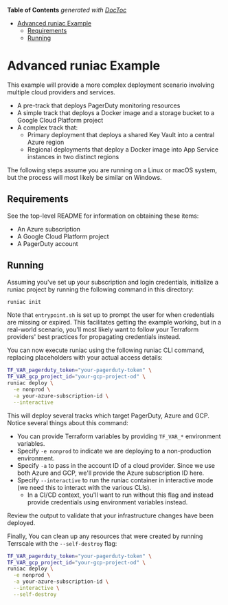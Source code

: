 <!-- START doctoc generated TOC please keep comment here to allow auto update -->
<!-- DON'T EDIT THIS SECTION, INSTEAD RE-RUN doctoc TO UPDATE -->

**Table of Contents** _generated with [DocToc](https://github.com/thlorenz/doctoc)_

- [Advanced runiac Example](#advanced-runiac-example)
  - [Requirements](#requirements)
  - [Running](#running)

<!-- END doctoc generated TOC please keep comment here to allow auto update -->

# Advanced runiac Example

This example will provide a more complex deployment scenario involving multiple cloud providers and services.

- A pre-track that deploys PagerDuty monitoring resources
- A simple track that deploys a Docker image and a storage bucket to a Google Cloud Platform project
- A complex track that:
  - Primary deployment that deploys a shared Key Vault into a central Azure region
  - Regional deployments that deploy a Docker image into App Service instances in two distinct regions

The following steps assume you are running on a Linux or macOS system, but the process will most likely be similar on Windows.

## Requirements

See the top-level README for information on obtaining these items:

- An Azure subscription
- A Google Cloud Platform project
- A PagerDuty account

## Running

Assuming you've set up your subscription and login credentials, initialize a runiac project by running the following command in this
directory:

```bash
runiac init
```

Note that `entrypoint.sh` is set up to prompt the user for when credentials are missing or expired. This facilitates getting the example working,
but in a real-world scenario, you'll most likely want to follow your Terraform providers' best practices for propagating credentials instead.

You can now execute runiac using the following runiac CLI command, replacing placeholders with your actual access details:

```bash
TF_VAR_pagerduty_token="your-pagerduty-token" \
TF_VAR_gcp_project_id="your-gcp-project-od" \
runiac deploy \
  -e nonprod \
  -a your-azure-subscription-id \
  --interactive
```

This will deploy several tracks which target PagerDuty, Azure and GCP. Notice several things about this command:

- You can provide Terraform variables by providing `TF_VAR_*` environment variables.
- Specify `-e nonprod` to indicate we are deploying to a non-production environment.
- Specify `-a` to pass in the account ID of a cloud provider. Since we use both Azure and GCP, we'll provide the Azure subscription ID here.
- Specify `--interactive` to run the runiac container in interactive mode (we need this to interact with the various CLIs).
  - In a CI/CD context, you'll want to run without this flag and instead provide credentials using environment variables instead.

Review the output to validate that your infrastructure changes have been deployed.

Finally, You can clean up any resources that were created by running Terrscale with the `--self-destroy` flag:

```bash
TF_VAR_pagerduty_token="your-pagerduty-token" \
TF_VAR_gcp_project_id="your-gcp-project-od" \
runiac deploy \
  -e nonprod \
  -a your-azure-subscription-id \
  --interactive \
  --self-destroy
```
